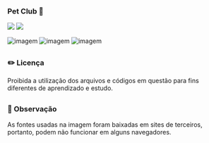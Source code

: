 ### Pet Club 🐾


<div style="display: inline_block">

<img src="https://img.shields.io/badge/html5-%23E34F26.svg?style=for-the-badge&logo=html5&logoColor=white" />
<img src="https://img.shields.io/badge/css3-%231572B6.svg?style=for-the-badge&logo=css3&logoColor=white" />

</div>

<img src="https://user-images.githubusercontent.com/86972667/213781842-24ff5181-9499-43b8-8a3d-b9e5f39f9117.png" alt="imagem"> <img src="https://user-images.githubusercontent.com/86972667/213781938-3cdf27cb-e030-4bae-9706-c99efaa20126.png" alt="imagem"> <img src="https://user-images.githubusercontent.com/86972667/213782133-c2ab7da2-2f7c-40a0-94a2-62f52ac606dd.png" alt="imagem">

##

### ✏️ Licença 
<p>Proibida a utilização dos arquivos e códigos em questão para fins diferentes de aprendizado e estudo.</p>

## 

### 👀 Observação
<p> As fontes usadas na imagem foram baixadas em sites de terceiros, portanto, podem não funcionar em alguns navegadores.</p>
